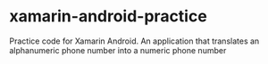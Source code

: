 # xamarin-android-practice
Practice code for Xamarin Android. An application that translates an alphanumeric phone number into a numeric phone number
